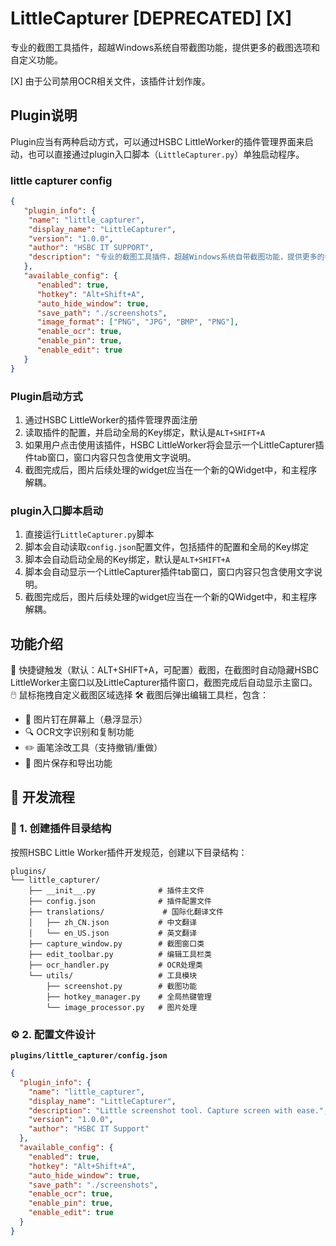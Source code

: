 # LittleCapturer [DEPRECATED] [X]
专业的截图工具插件，超越Windows系统自带截图功能，提供更多的截图选项和自定义功能。

[X] 由于公司禁用OCR相关文件，该插件计划作废。

## Plugin说明
Plugin应当有两种启动方式，可以通过HSBC LittleWorker的插件管理界面来启动，也可以直接通过plugin入口脚本（`LittleCapturer.py`）单独启动程序。

### little capturer config
```json
{  
   "plugin_info": {
    "name": "little_capturer",
    "display_name": "LittleCapturer",
    "version": "1.0.0",
    "author": "HSBC IT SUPPORT",
    "description": "专业的截图工具插件，超越Windows系统自带截图功能，提供更多的截图选项和自定义功能。"
   },
   "available_config": {
      "enabled": true,
      "hotkey": "Alt+Shift+A",
      "auto_hide_window": true,
      "save_path": "./screenshots",
      "image_format": ["PNG", "JPG", "BMP", "PNG"],
      "enable_ocr": true,
      "enable_pin": true,
      "enable_edit": true
   }
}
```

### Plugin启动方式
1. 通过HSBC LittleWorker的插件管理界面注册
2. 读取插件的配置，并启动全局的Key绑定，默认是`ALT+SHIFT+A`
3. 如果用户点击使用该插件，HSBC LittleWorker将会显示一个LittleCapturer插件tab窗口，窗口内容只包含使用文字说明。 
4. 截图完成后，图片后续处理的widget应当在一个新的QWidget中，和主程序解耦。

### plugin入口脚本启动
1. 直接运行`LittleCapturer.py`脚本
2. 脚本会自动读取`config.json`配置文件，包括插件的配置和全局的Key绑定
3. 脚本会自动启动全局的Key绑定，默认是`ALT+SHIFT+A`
4. 脚本会自动显示一个LittleCapturer插件tab窗口，窗口内容只包含使用文字说明。
5. 截图完成后，图片后续处理的widget应当在一个新的QWidget中，和主程序解耦。

## 功能介绍
🎯 快捷键触发（默认：ALT+SHIFT+A，可配置）截图，在截图时自动隐藏HSBC LittleWorker主窗口以及LittleCapturer插件窗口，截图完成后自动显示主窗口。
🖱️ 鼠标拖拽自定义截图区域选择
🛠️ 截图后弹出编辑工具栏，包含：  
   - 📌 图片钉在屏幕上（悬浮显示）
   - 🔍 OCR文字识别和复制功能
   - ✏️ 画笔涂改工具（支持撤销/重做）
   - 💾 图片保存和导出功能

## 🚀 开发流程

### 📁 1. 创建插件目录结构

按照HSBC Little Worker插件开发规范，创建以下目录结构：

```
plugins/
└── little_capturer/
    ├── __init__.py              # 插件主文件
    ├── config.json              # 插件配置文件
    ├── translations/             # 国际化翻译文件
    │   ├── zh_CN.json           # 中文翻译
    │   └── en_US.json           # 英文翻译
    ├── capture_window.py        # 截图窗口类
    ├── edit_toolbar.py          # 编辑工具栏类
    ├── ocr_handler.py           # OCR处理类
    └── utils/                   # 工具模块
        ├── screenshot.py        # 截图功能
        ├── hotkey_manager.py    # 全局热键管理
        └── image_processor.py   # 图片处理
```

### ⚙️ 2. 配置文件设计

**`plugins/little_capturer/config.json`**
```json
{
  "plugin_info": {
    "name": "little_capturer",
    "display_name": "LittleCapturer",
    "description": "Little screenshot tool. Capture screen with ease.",
    "version": "1.0.0",
    "author": "HSBC IT Support"
  },
  "available_config": {
    "enabled": true,
    "hotkey": "Alt+Shift+A",
    "auto_hide_window": true,
    "save_path": "./screenshots",
    "enable_ocr": true,
    "enable_pin": true,
    "enable_edit": true
  }
}
```

